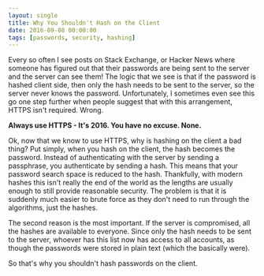 ```yaml
---
layout: single
title: Why You Shouldn't Hash on the Client
date: 2016-09-08 00:00:00
tags: [passwords, security, hashing]
---
```


Every so often I see posts on Stack Exchange, or Hacker News where someone has
figured out that their passwords are being sent to the server and the server can
see them! The logic that we see is that if the password is hashed client side,
    then only the hash needs to be sent to the server, so the server never knows
    the password. Unfortunately, I sometimes even see this go one step further
    when people suggest that with this arrangement, HTTPS isn't required. Wrong. 

**Always use HTTPS - It's 2016. You have no excuse. None.**

Ok, now that we know to use HTTPS, why is hashing on the client a bad thing? Put
simply, when you hash on the client, the hash becomes the password. Instead of
authenticating with the server by sending a passphrase, you authenticate by
sending a hash. This means that your password search space is reduced to the
hash. Thankfully, with modern hashes this isn't really the end of the world as
the lengths are usually enough to still provide reasonable security. The problem
is that it is suddenly much easier to brute force as they don't need to run
through the algorithms, just the hashes.

The second reason is the most important. If the server is compromised, all the
hashes are available to everyone. Since only the hash needs to be sent to the
server, whoever has this list now has access to all accounts, as though the
passwords were stored in plain text (which the basically were). 

So that's why you shouldn't hash passwords on the client.

